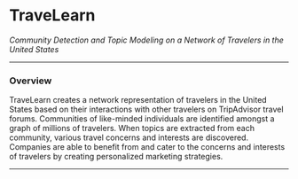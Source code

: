 # TraveLearn

*Community Detection and Topic Modeling on a Network of Travelers in the United States*

---

### Overview

TraveLearn creates a network representation of travelers in the United States based on their interactions with other travelers on TripAdvisor travel forums. Communities of like-minded individuals are identified amongst a graph of millions of travelers. When topics are extracted from each community, various travel concerns and interests are discovered. Companies are able to benefit from and cater to the concerns and interests of travelers by creating personalized marketing strategies.

---
